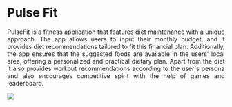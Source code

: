 <h1>Pulse Fit</h1>
<p style="text-align: justify;">PulseFit is a fitness application that features diet maintenance with a unique approach. The app allows users to input their monthly budget, and it provides diet recommendations tailored to fit this financial plan. Additionally, the app ensures that the suggested foods are available in the users' local area, offering a personalized and practical dietary plan. Apart from the diet it also provides workout recommendations according to the user's persona and also encourages competitive spirit with the help of games and leaderboard.</p>

<image src="./hello.png"/>
